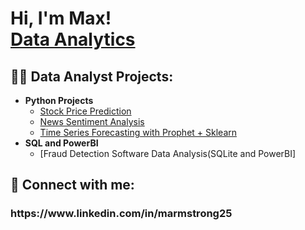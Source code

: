 <h1>Hi, I'm Max! <br/> <a href="https://www.linkedin.com/in/marmstrong25/">Data Analytics</a>

<h2>👨‍💻 Data Analyst Projects:</h2>

- <b>Python Projects</b>
  - [Stock Price Prediction](https://github.com/maxarm1007/Stock-Price-Prediction)
  - [News Sentiment Analysis](https://github.com/maxarm1007/News-Sentiment-Analysis-)
  - [Time Series Forecasting with Prophet + Sklearn](https://github.com/maxarm1007/Time-Series-forecasting-with-Prophet)
- <b>SQL and PowerBI</b>
  - [Fraud Detection Software Data Analysis(SQLite and PowerBI]


<h2> 🤳 Connect with me:</h2>

<h3>https://www.linkedin.com/in/marmstrong25

<!--
**joshmadakor1/joshmadakor1** is a ✨ _special_ ✨ repository because its `README.md` (this file) appears on your GitHub profile.

Here are some ideas to get you started:

- 🔭 I’m currently working on ...
- 🌱 I’m currently learning ...
- 👯 I’m looking to collaborate on ...
- 🤔 I’m looking for help with ...
- 💬 Ask me about ...
- 📫 How to reach me: ...
- 😄 Pronouns: ...
- ⚡ Fun fact: ...
-->
